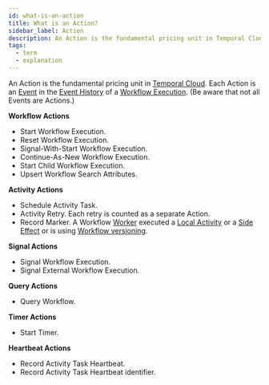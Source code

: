 ```yaml
---
id: what-is-an-action
title: What is an Action?
sidebar_label: Action
description: An Action is the fundamental pricing unit in Temporal Cloud. Each Action is an Event in the Event History of a Workflow Execution.
tags:
  - term
  - explanation
---
```


An Action is the fundamental pricing unit in [Temporal Cloud](/concepts/what-is-temporal-cloud).
Each Action is an [Event](/concepts/what-is-an-event) in the [Event History](/concepts/what-is-an-event-history) of a [Workflow Execution](/concepts/what-is-a-workflow-execution).
(Be aware that not all Events are Actions.)

**Workflow Actions**

- Start Workflow Execution.
- Reset Workflow Execution.
- Signal-With-Start Workflow Execution.
- Continue-As-New Workflow Execution.
- Start Child Workflow Execution.
- Upsert Workflow Search Attributes.

**Activity Actions**

- Schedule Activity Task.
- Activity Retry. Each retry is counted as a separate Action.
- Record Marker. A Workflow [Worker](/concepts/what-is-a-worker) executed a [Local Activity](/concepts/what-is-a-local-activity) or a [Side Effect](/concepts/what-is-a-side-effect) or is using [Workflow versioning](/workflows#workflow-versioning).

**Signal Actions**

- Signal Workflow Execution.
- Signal External Workflow Execution.

**Query Actions**

- Query Workflow.

**Timer Actions**

- Start Timer.

**Heartbeat Actions**

- Record Activity Task Heartbeat.
- Record Activity Task Heartbeat identifier.
